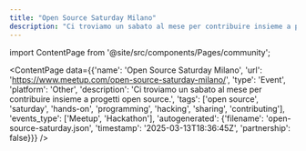 ```yaml
---
title: "Open Source Saturday Milano"
description: "Ci troviamo un sabato al mese per contribuire insieme a progetti open source."
---
```

import ContentPage from '@site/src/components/Pages/community';

<ContentPage
    data={{'name': 'Open Source Saturday Milano', 'url': 'https://www.meetup.com/open-source-saturday-milano/', 'type': 'Event', 'platform': 'Other', 'description': 'Ci troviamo un sabato al mese per contribuire insieme a progetti open source.', 'tags': ['open source', 'saturday', 'hands-on', 'programming', 'hacking', 'sharing', 'contributing'], 'events_type': ['Meetup', 'Hackathon'], 'autogenerated': {'filename': 'open-source-saturday.json', 'timestamp': '2025-03-13T18:36:45Z', 'partnership': false}}}
/>
